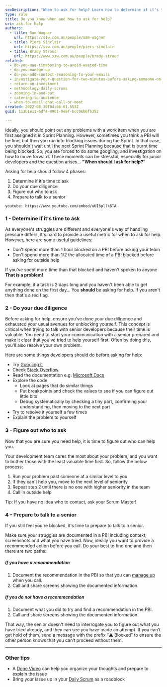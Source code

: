 ```yaml
---
seoDescription: "When to ask for help? Learn how to determine if it's time to ask, do your due diligence, figure out who to ask, and prepare to talk to a senior."
type: rule
title: Do you know when and how to ask for help?
uri: ask-for-help
authors:
  - title: Sam Wagner
    url: https://ssw.com.au/people/sam-wagner
  - title: Piers Sinclair
    url: https://ssw.com.au/people/piers-sinclair
  - title: Brady Stroud
    url: https://www.ssw.com.au/people/brady-stroud
related:
  - do-you-use-timeboxing-to-avoid-wasted-time
  - do-you-manage-up
  - do-you-add-context-reasoning-to-your-emails
  - investigate-your-question-for-two-minutes-before-asking-someone-on-im
  - return-on-investment
  - methodology-daily-scrums
  - zooming-in-and-out
  - catering-to-audience
  - when-to-email-chat-call-or-meet
created: 2022-08-30T04:06:01.553Z
guid: 113b1e11-6df4-4901-9e9f-bcc06b6fb352

---
```


Ideally, you should point out any problems with a work item when you are first assigned it in Sprint Planning. However, sometimes you think a PBI will be fine, but then you run into blocking issues during the Sprint. In that case, you shouldn't wait until the next Sprint Planning because that is burnt time being blocked. So, you are forced to do some googling, and investigation on how to move forward. These moments can be stressful, especially for junior developers and the question arises... **"When should I ask for help?"**

Asking for help should follow 4 phases:

1. Determine if it's time to ask
2. Do your due diligence
3. Figure out who to ask
4. Prepare to talk to a senior

<!--endintro-->

`youtube: https://www.youtube.com/embed/uUI6pllk6TA`

### 1 - Determine if it's time to ask

As everyone's struggles are different and everyone's way of handling pressure differs, it's hard to provide a useful metric for when to ask for help. However, here are some useful guidelines:

* Don't spend more than 1 hour blocked on a PBI before asking your team
* Don't spend more than 1/2 the allocated time of a PBI blocked before asking for outside help

If you've spent more time than that blocked and haven't spoken to anyone **That is a problem!**

For example, if a task is 2 days long and you haven't been able to get anything done on the first day... You **should** be asking for help. If you aren't then that's a red flag.

### 2 - Do your due diligence

Before asking for help, ensure you've done your due diligence and exhausted your usual avenues for unblocking yourself. This concept is critical when trying to talk with senior developers because their time is valuable. You need to start your communication with a senior prepared and make it clear that you've tried to help yourself first. Often by doing this, you'll also resolve your own problem.

Here are some things developers should do before asking for help:

* Try [Googling it](/investigate-your-question-for-two-minutes-before-asking-someone-on-im)
* Check [Stack Overflow](https://stackoverflow.com/)
* Read the documentation e.g. [Microsoft Docs](https://docs.microsoft.com/en-au/)
* Explore the code
  * Look at pages that do similar things
  * Put breakpoints and check the values to see if you can figure out little bits
  * Debug systematically by checking a tiny part, confirming your understanding, then moving to the next part
* Try to resolve it yourself a few times
* Explain the problem to yourself

### 3 - Figure out who to ask

Now that you are sure you need help, it is time to figure out who can help you.

Your development team cares the most about your problem, and you want to bother those with the least valuable time first. So, follow the below process:

1. Run your problem past someone at a similar level to you
2. If they can't help you, move to the next level of seniority
3. Repeat step 2 until there is no one with higher seniority in the team
4. Call in outside help

Tip: If you have no idea who to contact, ask your Scrum Master!

### 4 - Prepare to talk to a senior

If you still feel you're blocked, it's time to prepare to talk to a senior.

Make sure your struggles are documented in a PBI including context, screenshots and what you have tried. Now, ideally you want to provide a recommended action before you call. Do your best to find one and then there are two paths:

##### If you have a recommendation

1. Document the recommendation in the PBI so that you can [manage up](/do-you-manage-up) when you call.
2. Call and share screens showing the documented information.
  
##### If you do **not** have a recommendation

1. Document what you did to try and find a recommendation in the PBI.
2. Call and share screens showing the documented information.

That way, the senior doesn't need to interrogate you to figure out what you have tried already, and they can see you have made an attempt. If you can’t get hold of them, send a message with the prefix “⚠️ Blocked” to ensure the other person knows that you can’t proceed without them.

---

### Other tips

* A [Done Video](/record-a-quick-and-dirty-done-video) can help you organize your thoughts and prepare to explain the issue
* Bring your issue up in your [Daily Scrum](/methodology-daily-scrums) as a roadblock
